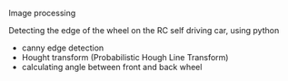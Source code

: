 Image processing

Detecting the edge of the wheel on the RC self driving car, using python
  - canny edge detection
  - Hought transform (Probabilistic Hough Line Transform)
  - calculating angle between front and back wheel
  
 
